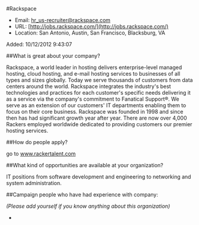 
#Rackspace

* Email: [hr_us-recruiter@rackspace.com](mailto:hr_us-recruiter@rackspace.com)
* URL: [http://jobs.rackspace.com/](http://jobs.rackspace.com/)
* Location: San Antonio, Austin, San Francisco, Blacksburg, VA

Added: 10/12/2012 9:43:07

##What is great about your company?

Rackspace, a world leader in hosting delivers enterprise-level managed hosting, cloud hosting, and e-mail hosting services to businesses of all types and sizes globally. Today we serve thousands of customers from data centers around the world. Rackspace integrates the industry's best technologies and practices for each customer's specific needs delivering it as a service via the company's commitment to Fanatical Support®. We serve as an extension of our customers' IT departments enabling them to focus on their core business. Rackspace was founded in 1998 and since then has had significant growth year after year. There are now over 4,000 Rackers employed worldwide dedicated to providing customers our premier hosting services.

##How do people apply?

go to www.rackertalent.com

##What kind of opportunities are available at your organization?

IT positions from software development and engineering to networking and system administration. 

##Campaign people who have had experience with company:

*(Please add yourself if you know anything about this organization)*

* 


    